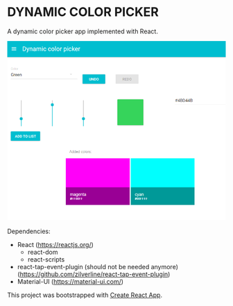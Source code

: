 # DYNAMIC COLOR PICKER #

A dynamic color picker app implemented with React.

![app thumbnail](thumbnail.PNG)

Dependencies:
  * React (https://reactjs.org/)
    * react-dom
    * react-scripts
  * react-tap-event-plugin (should not be needed anymore) (https://github.com/zilverline/react-tap-event-plugin)
  * Material-UI (https://material-ui.com/)
  
This project was bootstrapped with [Create React App](https://github.com/facebookincubator/create-react-app).
